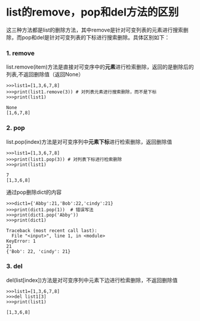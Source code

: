 # list的remove，pop和del方法的区别
这三种方法都是list的删除方法，其中remove是针对可变列表的元素进行搜索删除，而pop和del是针对可变列表的下标进行搜索删除。具体区别如下：

### 1. remove
list.remove(item)方法是直接对可变序中的**元素**进行检索删除，返回的是删除后的列表,不返回删除值（返回None）
```
>>>list1=[1,3,6,7,8]
>>>print(list1.remove(3)) # 对列表元素进行搜索删除，而不是下标
>>>print(list1)

None
[1,6,7,8]
```

### 2. pop
list.pop(index)方法是对可变序列中**元素下标**进行检索删除，返回删除值

```
>>>list1=[1,3,6,7,8]
>>>print(list1.pop(3)) # 对列表下标进行检索删除
>>>print(list1)

7
[1,3,6,8]
```
通过pop删除dict的内容
```
>>>dict1={'Abby':21,'Bob':22,'cindy':21}
>>>print(dict1.pop(1))  # 错误写法
>>>print(dict1.pop('Abby'))
>>>print(dict1)

Traceback (most recent call last):
  File "<input>", line 1, in <module>
KeyError: 1
21
{'Bob': 22, 'cindy': 21}
```


### 3. del
del(list[index])方法是对可变序列中元素下边进行检索删除，不返回删除值

```
>>>list1=[1,3,6,7,8]
>>>del list1[3]
>>>print(list1)

[1,3,6,8]
```
